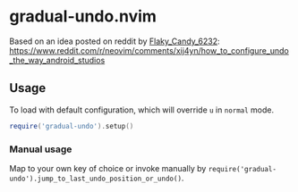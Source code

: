 # gradual-undo.nvim

Based on an idea posted on reddit by [Flaky_Candy_6232](https://www.reddit.com/user/Flaky_Candy_6232/): https://www.reddit.com/r/neovim/comments/xij4yn/how_to_configure_undo_the_way_android_studios

## Usage

To load with default configuration, which will override `u` in `normal` mode.

```lua
require('gradual-undo').setup()
```

### Manual usage

Map to your own key of choice or invoke manually by `require('gradual-undo').jump_to_last_undo_position_or_undo()`.
